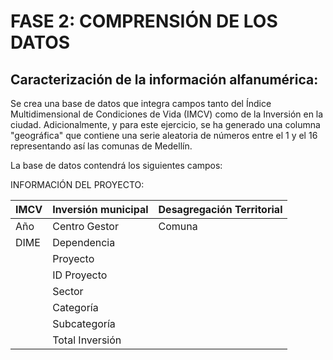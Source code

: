 # FASE 2: COMPRENSIÓN DE LOS DATOS
## Caracterización de la información alfanumérica:
Se crea una base de datos que integra campos tanto del Índice Multidimensional de Condiciones de Vida (IMCV) como de la Inversión en la ciudad. 
Adicionalmente, y para este ejercicio, se ha generado una columna "geográfica" que contiene una serie aleatoria de números entre el 1 y el 16 representando así las comunas de Medellín. 

La base de datos contendrá los siguientes campos: 

INFORMACIÓN DEL PROYECTO:

|IMCV |Inversión municipal|Desagregación Territorial|
|-----|-----|-----|
|Año|Centro Gestor|Comuna|
|DIME|Dependencia||
||Proyecto||
||ID Proyecto||
||Sector||
||Categoría||
||Subcategoría||
||Total Inversión||
